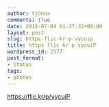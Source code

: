 ```yaml
---
author: tjones
comments: true
date: 2015-07-04 01:37:32+00:00
layout: post
slug: https-flic-kr-p-vycuip
title: https flic kr p vycuiP
wordpress_id: 2577
post_format:
- Status
tags:
- photos
---
```


https://flic.kr/p/vycuiP
